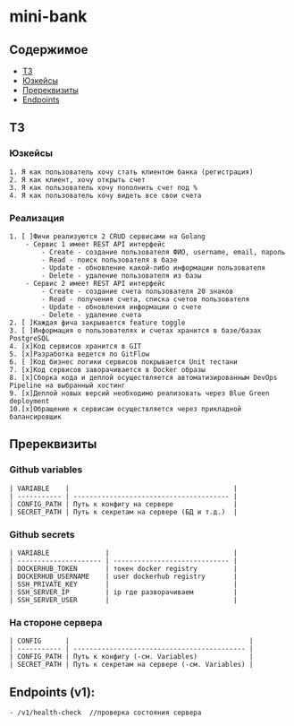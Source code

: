 # mini-bank

## Содержимое

- [ТЗ](#тз)
- [Юзкейсы](#юзкейсы)
- [Пререквизиты](#пререквизиты)
- [Endpoints](#endpoints-v1)

## ТЗ
### Юзкейсы

    1. Я как пользователь хочу стать клиентом банка (регистрация)
    2. Я как клиент, хочу открыть счет
    3. Я как пользователь хочу пополнить счет под %
    4. Я как пользователь хочу видеть все свои счета

### Реализация

    1. [ ]Фичи реализуются 2 CRUD сервисами на Golang
        - Сервис 1 имеет REST API интерфейс
            - Create - создание пользователя ФИО, username, email, пароль
            - Read - поиск пользователя в базе
            - Update - обновление какой-либо информации пользователя
            - Delete - удаление пользователя из базы
        - Сервис 2 имеет REST API интерфейс
            - Create - создание счета пользователя 20 знаков
            - Read - получения счета, списка счетов пользователя
            - Update - обновления информации о счете
            - Delete - удаление счета
    2. [ ]Каждая фича закрывается feature toggle
    3. [ ]Информация о пользователях и счетах хранится в базе/базах PostgreSQL
    4. [x]Код сервисов хранится в GIT
    5. [x]Разработка ведется по GitFlow
    6. [ ]Код бизнес логики сервисов покрывается Unit тестани
    7. [x]Код сервисов заворачивается в Dockeг образы
    8. [x]Сборка кода и деплой осуществляется автоматизированным DevOps Pipeline на выбранный хостинг
    9. [x]Деплой новых версий необходимо реализовать через Blue Green deployment
    10.[x]Обращение к сервисам осуществляется через прикладной балансировщик

   
## Пререквизиты
### Github variables

    | VARIABLE    |                                         |
    | ----------- | --------------------------------------- |
    | CONFIG_PATH | Путь к конфигу на сервере               |
    | SECRET_PATH | Путь к секретам на сервере (БД и т.д.)  |

### Github secrets

    | VARIABLE              |                               |
    | --------------------- | ----------------------------- |
    | DOCKERHUB_TOKEN       | токен docker registry         |
    | DOCKERHUB_USERNAME    | user dockerhub registry       |
    | SSH_PRIVATE_KEY       |                               |
    | SSH_SERVER_IP         | ip где разворачиваем          |
    | SSH_SERVER_USER       |                               |


### На стороне сервера

    | CONFIG      |                                             |
    | ----------- | ------------------------------------------- |
    | CONFIG_PATH | Путь к конфигу (-см. Variables)             |
    | SECRET_PATH | Путь к секретам на сервере (-см. Variables) |

## Endpoints (v1):

    - /v1/health-check  //проверка состояния сервера